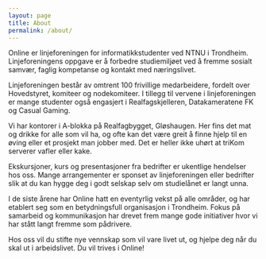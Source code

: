 ```yaml
---
layout: page
title: About
permalink: /about/
---
```


Online er linjeforeningen for informatikkstudenter ved NTNU i Trondheim. Linjeforeningens oppgave er å forbedre studiemiljøet ved å fremme sosialt samvær, faglig kompetanse og kontakt med næringslivet.

Linjeforeningen består av omtrent 100 frivillige medarbeidere, fordelt over Hovedstyret, komiteer og nodekomiteer. I tillegg til vervene i linjeforeningen er mange studenter også engasjert i Realfagskjelleren, Datakameratene FK og Casual Gaming.

Vi har kontorer i A-blokka på Realfagbygget, Gløshaugen. Her fins det mat og drikke for alle som vil ha, og ofte kan det være greit å finne hjelp til en øving eller et prosjekt man jobber med. Det er heller ikke uhørt at triKom serverer vafler eller kake.

Ekskursjoner, kurs og presentasjoner fra bedrifter er ukentlige hendelser hos oss. Mange arrangementer er sponset av linjeforeningen eller bedrifter slik at du kan hygge deg i godt selskap selv om studielånet er langt unna.

I de siste årene har Online hatt en eventyrlig vekst på alle områder, og har etablert seg som en betydningsfull organisasjon i Trondheim. Fokus på samarbeid og kommunikasjon har drevet frem mange gode initiativer hvor vi har stått langt fremme som pådrivere.

Hos oss vil du stifte nye vennskap som vil vare livet ut, og hjelpe deg når du skal ut i arbeidslivet. Du vil trives i Online!

